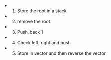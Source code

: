 - 1) Store the root in a stack
- 2) remove the root
- 3) Push_back 1
- 4) Check left, right and push
- 5) Store in vector and then reverse the vector